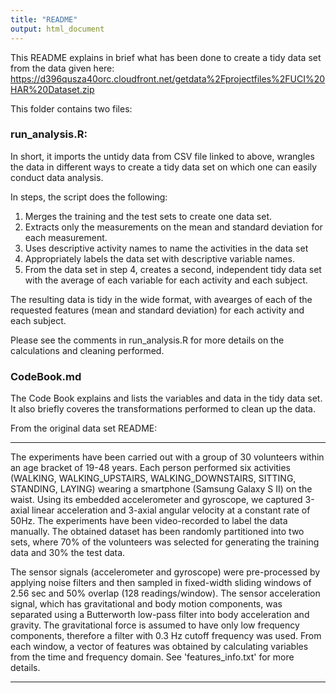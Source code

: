 ```yaml
---
title: "README"
output: html_document
---
```


This README explains in brief what has been done to create a tidy data set from the data given here: https://d396qusza40orc.cloudfront.net/getdata%2Fprojectfiles%2FUCI%20HAR%20Dataset.zip 

This folder contains two files:

### run_analysis.R:
In short, it imports the untidy data from CSV file linked to above, wrangles the data in different ways to create a tidy data set on which one can easily conduct data analysis.

In steps, the script does the following:
1. Merges the training and the test sets to create one data set.
2. Extracts only the measurements on the mean and standard deviation for each measurement. 
3. Uses descriptive activity names to name the activities in the data set
4. Appropriately labels the data set with descriptive variable names. 
5. From the data set in step 4, creates a second, independent tidy data set with the average of each variable for each activity and each subject.

The resulting data is tidy in the wide format, with avearges of each of the requested features (mean and standard deviation) for each activity and each subject.

Please see the comments in run_analysis.R for more details on the calculations and cleaning performed.

### CodeBook.md
The Code Book explains and lists the variables and data in the tidy data set. It also briefly coveres the transformations performed to clean up the data.


From the original data set README:

***

The experiments have been carried out with a group of 30 volunteers within an age bracket of 19-48 years. Each person performed six activities (WALKING, WALKING_UPSTAIRS, WALKING_DOWNSTAIRS, SITTING, STANDING, LAYING) wearing a smartphone (Samsung Galaxy S II) on the waist. Using its embedded accelerometer and gyroscope, we captured 3-axial linear acceleration and 3-axial angular velocity at a constant rate of 50Hz. The experiments have been video-recorded to label the data manually. The obtained dataset has been randomly partitioned into two sets, where 70% of the volunteers was selected for generating the training data and 30% the test data. 

The sensor signals (accelerometer and gyroscope) were pre-processed by applying noise filters and then sampled in fixed-width sliding windows of 2.56 sec and 50% overlap (128 readings/window). The sensor acceleration signal, which has gravitational and body motion components, was separated using a Butterworth low-pass filter into body acceleration and gravity. The gravitational force is assumed to have only low frequency components, therefore a filter with 0.3 Hz cutoff frequency was used. From each window, a vector of features was obtained by calculating variables from the time and frequency domain. See 'features_info.txt' for more details.

***
